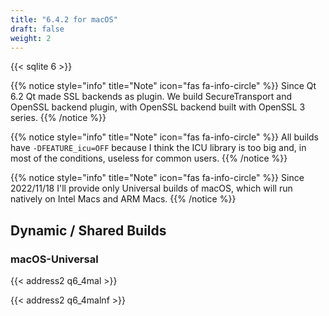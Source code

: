 ```yaml
---
title: "6.4.2 for macOS"
draft: false
weight: 2
---
```


{{< sqlite 6 >}}

{{% notice style="info" title="Note"  icon="fas fa-info-circle" %}}
Since Qt 6.2 Qt made SSL backends as plugin.
We build SecureTransport and OpenSSL backend plugin, with OpenSSL backend built with OpenSSL 3 series.
{{% /notice %}}

{{% notice style="info" title="Note"  icon="fas fa-info-circle" %}}
All builds have `-DFEATURE_icu=OFF` because I think the ICU library is too big and, in most of the conditions, useless for common users.
{{% /notice %}}

{{% notice style="info" title="Note"  icon="fas fa-info-circle" %}}
Since 2022/11/18 I'll provide only Universal builds of macOS, which will run natively on Intel Macs and ARM Macs.
{{% /notice %}}

## Dynamic / Shared Builds

### macOS-Universal

{{< address2 q6_4mal >}}

{{< address2 q6_4malnf >}}
